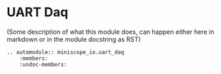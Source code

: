 # UART Daq

(Some description of what this module does, can happen either here in markdown
or in the module docstring as RST)

```{eval-rst}
.. automodule:: miniscope_io.uart_daq
    :members:
    :undoc-members:
```


